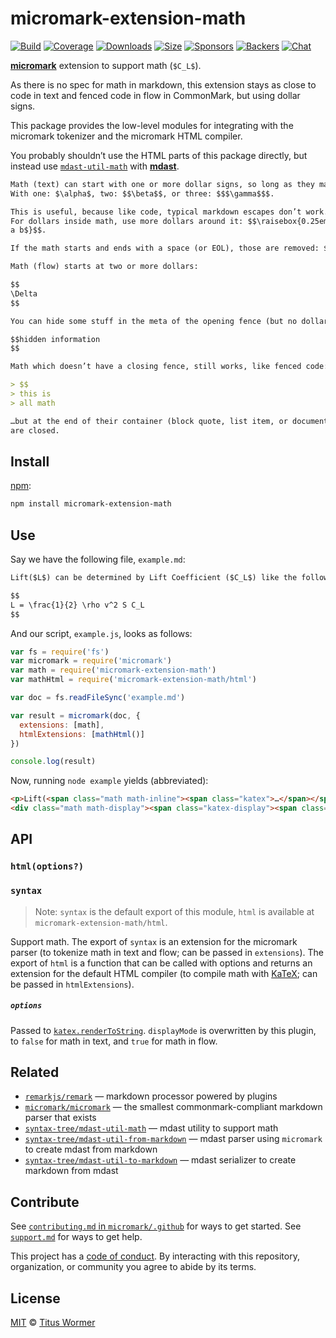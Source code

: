 # micromark-extension-math

[![Build][build-badge]][build]
[![Coverage][coverage-badge]][coverage]
[![Downloads][downloads-badge]][downloads]
[![Size][size-badge]][size]
[![Sponsors][sponsors-badge]][collective]
[![Backers][backers-badge]][collective]
[![Chat][chat-badge]][chat]

**[micromark][]** extension to support math (`$C_L$`).

As there is no spec for math in markdown, this extension stays as close to
code in text and fenced code in flow in CommonMark, but using dollar signs.

This package provides the low-level modules for integrating with the micromark
tokenizer and the micromark HTML compiler.

You probably shouldn’t use the HTML parts of this package directly, but instead
use [`mdast-util-math`][mdast-util-math] with **[mdast][]**.

```markdown
Math (text) can start with one or more dollar signs, so long as they match:
With one: $\alpha$, two: $$\beta$$, or three: $$$\gamma$$$.

This is useful, because like code, typical markdown escapes don’t work.
For dollars inside math, use more dollars around it: $$\raisebox{0.25em}{$\frac
a b$}$$.

If the math starts and ends with a space (or EOL), those are removed: $$ \$ $$.

Math (flow) starts at two or more dollars:

$$
\Delta
$$

You can hide some stuff in the meta of the opening fence (but no dollars):

$$hidden information
$$

Math which doesn’t have a closing fence, still works, like fenced code:

> $$
> this is
> all math

…but at the end of their container (block quote, list item, or document), they
are closed.
```

## Install

[npm][]:

```sh
npm install micromark-extension-math
```

## Use

Say we have the following file, `example.md`:

```markdown
Lift($L$) can be determined by Lift Coefficient ($C_L$) like the following equation.

$$
L = \frac{1}{2} \rho v^2 S C_L
$$
```

And our script, `example.js`, looks as follows:

```js
var fs = require('fs')
var micromark = require('micromark')
var math = require('micromark-extension-math')
var mathHtml = require('micromark-extension-math/html')

var doc = fs.readFileSync('example.md')

var result = micromark(doc, {
  extensions: [math],
  htmlExtensions: [mathHtml()]
})

console.log(result)
```

Now, running `node example` yields (abbreviated):

```html
<p>Lift(<span class="math math-inline"><span class="katex">…</span></span>) can be determined by Lift Coefficient (<span class="math math-inline"><span class="katex">…</span></span>) like the following equation.</p>
<div class="math math-display"><span class="katex-display"><span class="katex">…</span></span></div>
```

## API

### `html(options?)`

### `syntax`

> Note: `syntax` is the default export of this module, `html` is available at
> `micromark-extension-math/html`.

Support math.
The export of `syntax` is an extension for the micromark parser (to tokenize
math in text and flow; can be passed in `extensions`).
The export of `html` is a function that can be called with options and returns
an extension for the default HTML compiler (to compile math with [KaTeX][]; can
be passed in `htmlExtensions`).

##### `options`

Passed to [`katex.renderToString`][katex-options].
`displayMode` is overwritten by this plugin, to `false` for math in text, and
`true` for math in flow.

## Related

*   [`remarkjs/remark`][remark]
    — markdown processor powered by plugins
*   [`micromark/micromark`][micromark]
    — the smallest commonmark-compliant markdown parser that exists
*   [`syntax-tree/mdast-util-math`][mdast-util-math]
    — mdast utility to support math
*   [`syntax-tree/mdast-util-from-markdown`][from-markdown]
    — mdast parser using `micromark` to create mdast from markdown
*   [`syntax-tree/mdast-util-to-markdown`][to-markdown]
    — mdast serializer to create markdown from mdast

## Contribute

See [`contributing.md` in `micromark/.github`][contributing] for ways to get
started.
See [`support.md`][support] for ways to get help.

This project has a [code of conduct][coc].
By interacting with this repository, organization, or community you agree to
abide by its terms.

## License

[MIT][license] © [Titus Wormer][author]

<!-- Definitions -->

[build-badge]: https://github.com/micromark/micromark-extension-math/workflows/main/badge.svg

[build]: https://github.com/micromark/micromark-extension-math/actions

[coverage-badge]: https://img.shields.io/codecov/c/github/micromark/micromark-extension-math.svg

[coverage]: https://codecov.io/github/micromark/micromark-extension-math

[downloads-badge]: https://img.shields.io/npm/dm/micromark-extension-math.svg

[downloads]: https://www.npmjs.com/package/micromark-extension-math

[size-badge]: https://img.shields.io/bundlephobia/minzip/micromark-extension-math.svg

[size]: https://bundlephobia.com/result?p=micromark-extension-math

[sponsors-badge]: https://opencollective.com/unified/sponsors/badge.svg

[backers-badge]: https://opencollective.com/unified/backers/badge.svg

[collective]: https://opencollective.com/unified

[chat-badge]: https://img.shields.io/badge/chat-discussions-success.svg

[chat]: https://github.com/micromark/unist/discussions

[npm]: https://docs.npmjs.com/cli/install

[license]: license

[author]: https://wooorm.com

[contributing]: https://github.com/micromark/.github/blob/HEAD/contributing.md

[support]: https://github.com/micromark/.github/blob/HEAD/support.md

[coc]: https://github.com/micromark/.github/blob/HEAD/code-of-conduct.md

[micromark]: https://github.com/micromark/micromark

[from-markdown]: https://github.com/syntax-tree/mdast-util-from-markdown

[to-markdown]: https://github.com/syntax-tree/mdast-util-to-markdown

[remark]: https://github.com/remarkjs/remark

[mdast]: https://github.com/syntax-tree/mdast

[mdast-util-math]: https://github.com/syntax-tree/mdast-util-math

[katex]: https://katex.org

[katex-options]: https://katex.org/docs/options.html
